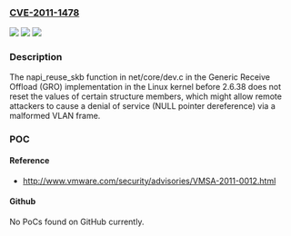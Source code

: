 ### [CVE-2011-1478](https://cve.mitre.org/cgi-bin/cvename.cgi?name=CVE-2011-1478)
![](https://img.shields.io/static/v1?label=Product&message=n%2Fa&color=blue)
![](https://img.shields.io/static/v1?label=Version&message=n%2Fa&color=blue)
![](https://img.shields.io/static/v1?label=Vulnerability&message=n%2Fa&color=brighgreen)

### Description

The napi_reuse_skb function in net/core/dev.c in the Generic Receive Offload (GRO) implementation in the Linux kernel before 2.6.38 does not reset the values of certain structure members, which might allow remote attackers to cause a denial of service (NULL pointer dereference) via a malformed VLAN frame.

### POC

#### Reference
- http://www.vmware.com/security/advisories/VMSA-2011-0012.html

#### Github
No PoCs found on GitHub currently.

